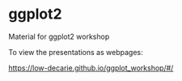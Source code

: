 
# ggplot2
Material for ggplot2 workshop

To view the presentations as webpages:

https://low-decarie.github.io/ggplot_workshop/#/
